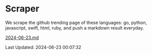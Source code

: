 # Scraper

We scrape the github trending page of these languages: go, python, javascript, swift, html, ruby, and push a markdown result everyday.

[2024-06-23.md](https://github.com/henson/Scraper/blob/master/2024-06-23.md)

Last Updated: 2024-06-23 00:07:32